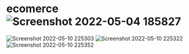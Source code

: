 # ecomerce![Screenshot 2022-05-04 185827](https://user-images.githubusercontent.com/102681921/166739416-a776c7df-130e-409e-a453-787aa0687101.jpg)
![Screenshot 2022-05-10 225303](https://user-images.githubusercontent.com/102681921/167720248-0d252c59-7fa2-45b1-9ed1-39e1c9a2da67.jpg)
![Screenshot 2022-05-10 225322](https://user-images.githubusercontent.com/102681921/167720252-9d384b0f-4f1e-4840-abc6-a80021ec37e4.jpg)
![Screenshot 2022-05-10 225352](https://user-images.githubusercontent.com/102681921/167720258-cc36be16-7c46-4b69-91a6-1270d003c4e8.jpg)
